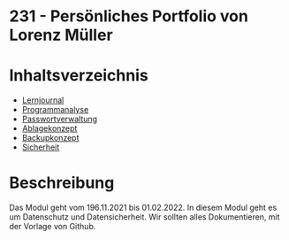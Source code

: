 # 231 - Persönliches Portfolio von Lorenz Müller

# Inhaltsverzeichnis
 - [Lernjournal](/01_Lernjournal/)
 - [Programmanalyse](/02_Programmanalyse/)
 - [Passwortverwaltung](03_Passwortverwaltung/)
 - [Ablagekonzept](/04_Ablagekonzept/)
 - [Backupkonzept](/05_Backupkonzept/)
 - [Sicherheit](/06_Sicherheit/)

# Beschreibung
Das Modul geht vom 196.11.2021 bis 01.02.2022.
In diesem Modul geht es um Datenschutz und Datensicherheit.
Wir sollten alles Dokumentieren, mit der Vorlage von Github.
